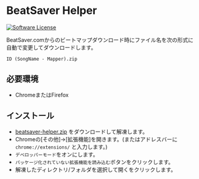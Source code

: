 # BeatSaver Helper

[![Software License](https://img.shields.io/badge/license-MIT-brightgreen.svg)](LICENSE)

BeatSaver.comからのビートマップダウンロード時にファイル名を次の形式に自動で変更してダウンロードします。

`ID (SongName - Mapper).zip`

## 必要環境

* ChromeまたはFirefox

## インストール

* [beatsaver-helper.zip](https://github.com/aplulu/beatsaver-helper/releases/latest/download/beatsaver-helper.zip) をダウンロードして解凍します。
* Chromeの[その他]→[拡張機能]を開きます。(またはアドレスバーに `chrome://extensions/` と入力します。)
* `デベロッパーモード`をオンにします。
* `パッケージ化されていない拡張機能を読み込む`ボタンをクリックします。
* 解凍したディレクトリ/フォルダを選択して開くをクリックします。
